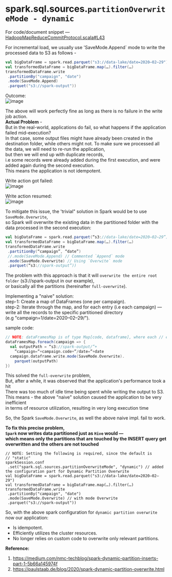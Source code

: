 # spark.sql.sources.**`partitionOverwriteMode - dynamic`**  

For code/document snippet —  
[HadoopMapReduceCommitProtocol.scala#L43](https://github.com/apache/spark/blob/master/core/src/main/scala/org/apache/spark/internal/io/HadoopMapReduceCommitProtocol.scala#L43)

For incremental load, we usually use 'SaveMode.Append` mode to write the processed data to S3 as follows -  

```scala
val bigDataFrame = spark.read.parquet("s3://data-lake/date=2020–02–29")
val transformedDataFrame = bigDataFrame.map(…).filter(…)
transformedDataFrame.write
 .partitionBy("campaign", "date")
 .mode(SaveMode.Append)
 .parquet("s3://spark-output"))
```
Outcome:  
![image](https://user-images.githubusercontent.com/26399543/147831625-370ba7e6-0598-47af-8e16-d8f067015ce8.png)

The above will work perfectly fine as long as there is no failure in the write job action.  
**Actual Problem** -  
But in the real-world, applications do fail, so what happens if the application failed mid-execution?  
In that case, some output files might have already been created in the destination folder, while others might not.
To make sure we processed all the data, we will need to re-run the application,  
but then we will end up with duplicate records,  
i.e some records were already added during the first execution, and were added again during the second execution.  
This means the application is not idempotent.  

Write action got failed:  
![image](https://user-images.githubusercontent.com/26399543/147831728-7200b3b3-a8e4-4021-951f-ed60e8537df6.png)

Write action resumed:  
![image](https://user-images.githubusercontent.com/26399543/147831750-308c4395-db1f-48a8-809b-c0c16878d88b.png)

To mitigate this issue, the 'trivial" solution in Spark would be to use `SaveMode.Overwrite`,  
so Spark will overwrite the existing data in the partitioned folder with the data processed in the second execution:  

```scala
val bigDataFrame = spark.read.parquet(“s3://data-lake/date=2020–02–29”)
val transformedDataFrame = bigDataFrame.map(…).filter(…)
transformedDataFrame.write
 .partitionBy(“campaign”, “date”)
 //.mode(SaveMode.Append) // Commented `Append` mode
 .mode(SaveMode.Overwrite) // Using `Overwite` mode 
 .parquet(“s3://spark-output”))
```

The problem with this approach is that it will `overwrite the entire root folder` (s3://spark-output in our example),  
or basically all the partitions (hereinafter `full-overwrite`).  

Implementing a "naive" solution:  
step-1:  Create a map of DataFrames (one per campaign).  
step-2:  Iterate through the map, and for each entry (i.e each campaign) —  
write all the records to the specific partitioned directory  
(e.g "campaign=1/date=2020–02–29/").  

sample code:  
```scala
// NOTE: dataFramesMap is of type Map[code, dataframe], where each // entry represents a campaign
dataFramesMap.foreach(campaign => { 
  val outputPath = “s3://spark-output/”+
    ”campaign=”+campaign.code+”/date=”+date 
  campaign.dataframe.write.mode(SaveMode.Overwrite).
    parquet(outputPath)
})
```  

This solved the `full-overwrite` problem,  
But, after a while, it was observed that the application's performance took a hit  
There was too much of idle time being spent while writing the output to S3.  
This means - the above "naive" solution caused the application to be very inefficient  
in terms of resource utilization, resulting in very long execution time  

So, the Spark `SaveMode.Overwrite`, as well the above naive impl. fail to work.  

**To fix this precise problem,  
`Spark` now writes data partitioned just as `Hive` would —  
which means only the partitions that are touched by the INSERT query get overwritten and the others are not touched**  

```
// NOTE: Setting the following is required, since the default is 
// "static"
sparkSession.conf
 .set("spark.sql.sources.partitionOverwriteMode", "dynamic") // added the configuration part for Dynamic Partition Overwrite 
val bigDataFrame = spark.read.parquet("s3://data-lake/date=2020–02–29")
val transformedDataFrame = bigDataFrame.map(…).filter(…)
transformedDataFrame.write
 .partitionBy("campaign", "date")
 .mode(SaveMode.Overwrite) // with mode Overwrite  
 .parquet("s3://spark-output"))
```

So, with the above spark configuration for `dynamic partition overwrite` now our application:  
- Is idempotent.
- Efficiently utilizes the cluster resources.
- No longer relies on custom code to overwrite only relevant partitions.  


**Reference:**  
1. https://medium.com/nmc-techblog/spark-dynamic-partition-inserts-part-1-5b66a145974f
2. https://paulstaab.de/blog/2020/spark-dynamic-partition-overwrite.html

